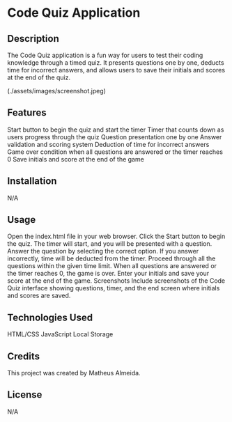 # Code Quiz Application

## Description

The Code Quiz application is a fun way for users to test their coding knowledge through a timed quiz. It presents questions one by one, deducts time for incorrect answers, and allows users to save their initials and scores at the end of the quiz.

(./assets/images/screenshot.jpeg)

## Features

Start button to begin the quiz and start the timer
Timer that counts down as users progress through the quiz
Question presentation one by one
Answer validation and scoring system
Deduction of time for incorrect answers
Game over condition when all questions are answered or the timer reaches 0
Save initials and score at the end of the game

## Installation

N/A

## Usage

Open the index.html file in your web browser.
Click the Start button to begin the quiz.
The timer will start, and you will be presented with a question.
Answer the question by selecting the correct option.
If you answer incorrectly, time will be deducted from the timer.
Proceed through all the questions within the given time limit.
When all questions are answered or the timer reaches 0, the game is over.
Enter your initials and save your score at the end of the game.
Screenshots
Include screenshots of the Code Quiz interface showing questions, timer, and the end screen where initials and scores are saved.

## Technologies Used

HTML/CSS
JavaScript
Local Storage

## Credits

This project was created by Matheus Almeida.

## License

N/A


